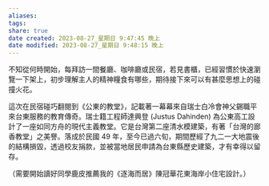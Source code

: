 ```yaml
---
aliases: 
tags: 
share: true
date created: 2023-08-27_星期日 9:47:45 晚上
date modified: 2023-08-27_星期日 9:48:15 晚上
---
```


不知從何時開始，每拜訪一間餐廳、咖啡廳或民宿，若見書櫃，已經習慣於快速瀏覽一下架上，初步理解主人的精神糧食有哪些，期待接下來可以有甚麼思想上的碰撞火花。

這次在民宿碰巧翻閱到《公東的教堂》，記載著一幕幕來自瑞士白冷會神父錫職平來台東服務的教育傳奇。瑞士籍工程師達興登 (Justus Dahinden) 為公東高工設計了一座如同方舟的現代主義教堂。它是台灣第二座清水模建築，有著「台灣的廊香教堂」之美譽。落成於民國 49 年，至今已過六旬，期間歷經了九二一大地震後的結構損毀，透過校友捐款，並被當地居民申請為台東縣歷史建築，才有幸得以留存。

（需要開始讀好同學鹿皮推薦我的《逐海而居》陳冠華花東海岸小住宅設計。）